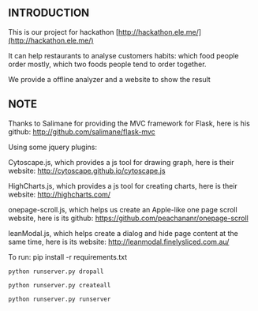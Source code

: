 ## INTRODUCTION ##
This is our project for hackathon [http://hackathon.ele.me/](http://hackathon.ele.me/)

It can help restaurants to analyse customers habits: which food people order mostly, which two foods people tend to order together.

We provide a offline analyzer and a website to show the result

## NOTE ##
Thanks to Salimane for providing the MVC framework for Flask, here is his github:
    http://github.com/salimane/flask-mvc

Using some jquery plugins:

Cytoscape.js, which provides a js tool for drawing graph, here is their website:
   http://cytoscape.github.io/cytoscape.js
   
HighCharts.js, which provides a js tool for creating charts, here is their website:
   http://highcharts.com/

onepage-scroll.js, which helps us create an Apple-like one page scroll website, here is its github:
	https://github.com/peachananr/onepage-scroll

leanModal.js, which helps create a dialog and hide page content at the same time, here is its website:
	http://leanmodal.finelysliced.com.au/

To run:
    pip install -r requirements.txt
    
	python runserver.py dropall
    
	python runserver.py createall
    
	python runserver.py runserver




